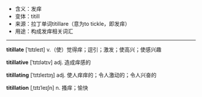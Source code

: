 - <span class="definition">含义：发痒</span>
- <span class="definition">变体：titill</span>
- <span class="definition">来源：拉丁单词titillare（意为to tickle，即发痒）</span>
- <span class="definition">用途：构成发痒相关词汇</span>

---

<span class="vocabulary">**titillate**</span> [ˈtɪtɪleɪt] v.（使）觉得痒；逗引；激发；使高兴；使感兴趣

<span class="vocabulary">**titillative**</span> [ˈtɪtɪlәtɪv] adj. 造成痒感的

<span class="vocabulary">**titillating**</span> [ˈtɪtɪleɪtɪŋ] adj. 使人痒痒的；令人激动的；令人兴奋的

<span class="vocabulary">**titillation**</span> [ˌtɪtɪˈleɪʃn] n. 搔痒；愉快
